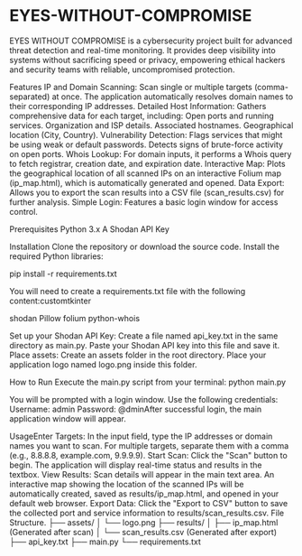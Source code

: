 # EYES-WITHOUT-COMPROMISE
EYES WITHOUT COMPROMISE is a cybersecurity project built for advanced threat detection and real-time monitoring. It provides deep visibility into systems without sacrificing speed or privacy, empowering ethical hackers and security teams with reliable, uncompromised protection.

Features
IP and Domain Scanning: Scan single or multiple targets (comma-separated) at once. The application automatically resolves domain names to their corresponding IP addresses.
Detailed Host Information: Gathers comprehensive data for each target, including:
Open ports and running services.
Organization and ISP details.
Associated hostnames.
Geographical location (City, Country).
Vulnerability Detection:
Flags services that might be using weak or default passwords.
Detects signs of brute-force activity on open ports.
Whois Lookup: For domain inputs, it performs a Whois query to fetch registrar, creation date, and expiration date.
Interactive Map: Plots the geographical location of all scanned IPs on an interactive Folium map (ip_map.html), which is automatically generated and opened.
Data Export: Allows you to export the scan results into a CSV file (scan_results.csv) for further analysis.
Simple Login: Features a basic login window for access control.

Prerequisites
Python 3.x
A Shodan API Key

Installation
Clone the repository or download the source code.
Install the required Python libraries:

pip install -r requirements.txt

You will need to create a requirements.txt file with the following content:customtkinter

shodan
Pillow
folium
python-whois

Set up your Shodan API Key:
Create a file named api_key.txt in the same directory as main.py.
Paste your Shodan API key into this file and save it.
Place assets:
Create an assets folder in the root directory.
Place your application logo named logo.png inside this folder.

How to Run
Execute the main.py script from your terminal:
python main.py

You will be prompted with a login window. Use the following credentials:
Username: admin
Password: @dminAfter 
successful login, the main application window will appear.

UsageEnter Targets: In the input field, type the IP addresses or domain names you want to scan. For multiple targets, separate them with a comma (e.g., 8.8.8.8, example.com, 9.9.9.9).
Start Scan: Click the "Scan" button to begin. The application will display real-time status and results in the textbox.
View Results:
Scan details will appear in the main text area.
An interactive map showing the location of the scanned IPs will be automatically created, saved as results/ip_map.html, and opened in your default web browser.
Export Data: Click the "Export to CSV" button to save the collected port and service information to results/scan_results.csv.
File Structure.
├── assets/
│   └── logo.png
├── results/
│   ├── ip_map.html       (Generated after scan)
│   └── scan_results.csv  (Generated after export)
├── api_key.txt
├── main.py
└── requirements.txt
